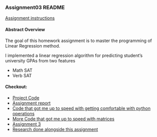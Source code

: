 ### Assignment03 README

[Assignment instructions](HA3.docx)

#### Abstract Overview

The goal of this homework assignment is to master the programming of Linear Regression method. 

I implemented a linear regression algorithm for predicting student’s university GPAs from two features
- Math SAT
- Verb SAT 

#### Checkout:
- [Project Code](.)
- [Assignment report](Write_up.docx)
- [Code that got me up to speed with getting comfortable with python operations](getting_comfortable.py)
- [More Code that got me up to speed with matrices](getting_comfortable_with_matrices.py)
- [Assignment 3](main_ha3.py)
- [Research done alongside this assignment](../../Research/)